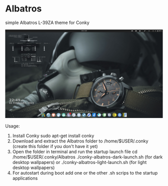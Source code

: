 # Albatros
simple Albatros L-39ZA theme for Conky

<img src=https://github.com/Sky4Viper/Albatros/blob/main/Screenshot-from-2023-02-02-22-49-13.png  alt=Preview><br>

Usage:
1. Install Conky sudo apt-get install conky
2. Download and extract the Albatros folder to /home/$USER/.conky (create this folder if you don't have it yet)
3. Open the folder in terminal and run the startup launch file
cd /home/$USER/.conky/Albatros
./conky-albatros-dark-launch.sh (for dark desktop wallpapers)
or
./conky-albatros-light-launch.sh (for light desktop wallpapers)
4. For autostart during boot add one or the other .sh scrips to the startup applications
